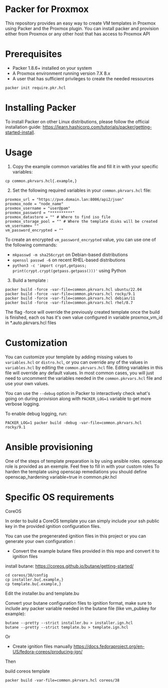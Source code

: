 Packer for Proxmox
===================

This repository provides an easy way to create VM templates in Proxmox using Packer and the Proxmox plugin.
You can install packer and provision either from Proxmox or any other host that has access to Proxmox API

Prerequisites
=============

- Packer 1.8.6+ installed on your system
- A Proxmox environment running version 7.X 8.x
- A user that has sufficient privileges to create the needed ressources

```
packer init require.pkr.hcl
```

Installing Packer
=================

To install Packer on other Linux distributions, please follow the official installation guide: https://learn.hashicorp.com/tutorials/packer/getting-started-install.

Usage
=====

1. Copy the example common variables file and fill it in with your specific variables:

```
cp common.pkrvars.hcl{.example,}

```
2. Set the following required variables in your `common.pkrvars.hcl` file:

```
proxmox_url = "https://pve.domain.lan:8006/api2/json"
proxmox_node = "node_name"
proxmox_username = "user@pam"
proxmox_password = "**********"
proxmox_datastore = "" # Where to find iso file
proxmox_storage_pool = "" # Where the template disks will be created
vm_username= ""
vm_password_encrypted = ""
```

   To create an encrypted `vm_password_encrypted` value, you can use one of the following commands:
   - `mkpasswd -m sha256crypt` on Debian-based distributions
   - `openssl passwd -6` on recent RHEL-based distributions
   - `python3 -c 'import crypt,getpass; print(crypt.crypt(getpass.getpass()))'` using Python

3. Build a template :

```
packer build -force -var-file=common.pkrvars.hcl ubuntu/22.04
packer build -force -var-file=common.pkrvars.hcl rocky/9.1
packer build -force -var-file=common.pkrvars.hcl debian/11
packer build -force -var-file=common.pkrvars.hcl rhel/8.7
```
The flag -force will override the previously created template once the build is finished, each os has it's own value configured in variable proxmox_vm_id in *.auto.pkrvars.hcl files 

Customization
=============
You can customize your template by adding missing values to `variables.hcl` or `distro.hcl`, or you can override any of the values in `variables.hcl` by editing the `common.pkrvars.hcl` file.
Editing variables in this file will override any default values. 
In most common cases, you will just need to uncomment the variables needed in the `common.pkrvars.hcl` file and use your own values.

You can use the `--debug` option in Packer to interactively check what's going on during provision along with `PACKER_LOG=1` variable to get more verbose logging.

To enable debug logging, run:

```
PACKER_LOG=1 packer build -debug -var-file=common.pkrvars.hcl rocky/9.1
```

Ansible provisioning
=============
One of the steps of template preparation is by using ansible roles.
openscap role is provided as an exemple.
Feel free to fill in with your custom roles
To harden the template using openscap remediations you should define openscap_hardening variable=true in common.pkr.hcl


Specific OS requirements
=============
CoreOS

In order to build a CoreOS template you can simply include your ssh public key in the provided ignition configuration files.

You can use the pregenerated ignition files in this project or you can generate your own configuration :

- Convert the example butane files provided in this repo and convert it to ignition files

install butane:
https://coreos.github.io/butane/getting-started/


```
cd coreos/38/config
cp installer.bu{.example,}
cp template.bu{.example,}
```
Edit the installer.bu and template.bu

Convert your butane configuration files to ignition format, make sure to include any packer variable needed in the butane file (like vm_pubkey for example):
```
butane --pretty --strict installer.bu > installer.ign.hcl
butane --pretty --strict template.bu > template.ign.hcl
```

Or

- Create ignition files manually https://docs.fedoraproject.org/en-US/fedora-coreos/producing-ign/

Then

build coreos template
```
packer build -var-file=common.pkrvars.hcl coreos/38
```
